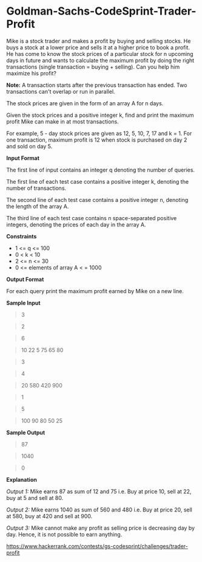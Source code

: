 # Goldman-Sachs-CodeSprint-Trader-Profit

Mike is a stock trader and makes a profit by buying and selling stocks. He buys a stock at a lower price and sells it at a higher price to book a profit. He has come to know the stock prices of a particular stock for n upcoming days in future and wants to calculate the maximum profit by doing the right transactions (single transaction = buying + selling). Can you help him maximize his profit?

**Note:** A transaction starts after the previous transaction has ended. Two transactions can't overlap or run in parallel.

The stock prices are given in the form of an array A for n days.

Given the stock prices and a positive integer k, find and print the maximum profit Mike can make in at most transactions.

For example, 5 - day stock prices are given as 12, 5, 10, 7, 17 and k = 1. For one transaction, maximum profit is 12 when stock is purchased on day 2  and sold on day 5.

**Input Format**

The first line of input contains an integer q denoting the number of queries.

The first line of each test case contains a positive integer k, denoting the number of transactions.

The second line of each test case contains a positive integer n, denoting the length of the array A.

The third line of each test case contains n space-separated positive integers, denoting the prices of each day in the array A.

**Constraints**
- 1 <= q <= 100
- 0 < k < 10
- 2 <= n <= 30
- 0 <= elements of array A < = 1000

**Output Format**

For each query print the maximum profit earned by Mike on a new line.

**Sample Input**

> 3

> 2

> 6

> 10 22 5 75 65 80

> 3

> 4

> 20 580 420 900

> 1

> 5

> 100 90 80 50 25

**Sample Output**

> 87

> 1040

> 0

**Explanation**

*Output 1:* Mike earns 87 as sum of 12 and 75 i.e. Buy at price 10, sell at 22, buy at 5 and sell at 80.

*Output 2:* Mike earns 1040 as sum of 560 and 480 i.e. Buy at price 20, sell at 580, buy at 420 and sell at 900.

*Output 3:* Mike cannot make any profit as selling price is decreasing day by day. Hence, it is not possible to earn anything.

https://www.hackerrank.com/contests/gs-codesprint/challenges/trader-profit

